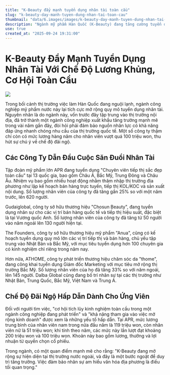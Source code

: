 ```yaml
---
title: "K-Beauty đẩy mạnh tuyển dụng nhân tài toàn cầu"
slug: "k-beauty-day-manh-tuyen-dung-nhan-tai-toan-cau"
thumbnail: "data/6.images/images/k-beauty-day-manh-tuyen-dung-nhan-tai-toan-cau.webp"
description: "Ngành mỹ phẩm Hàn Quốc (K-Beauty) đang tăng cường tuyển dụng nhân tài với chế độ đãi ngộ hấp dẫn như lương cao và cơ hội làm việc ở nước ngoài để đáp ứng nhu cầu thị trường toàn cầu."
use: true
created_at: "2025-09-24 19:31:00"
---
```


# K-Beauty Đẩy Mạnh Tuyển Dụng Nhân Tài Với Chế Độ Lương Khủng, Cơ Hội Toàn Cầu

![](/images/20250924-03599769-clc_korea-000-1-view.webp)

Trong bối cảnh thị trường việc làm Hàn Quốc đang nguội lạnh, ngành công nghiệp mỹ phẩm nước này lại tích cực mở rộng quy mô tuyển dụng nhân tài. Nguyên nhân là do ngành này, vốn trước đây tập trung vào thị trường nội địa, đã trở thành một ngành công nghiệp xuất khẩu tăng trưởng mạnh mẽ trong vài năm gần đây, đòi hỏi phải đảm bảo nguồn nhân lực có khả năng đáp ứng nhanh chóng nhu cầu của thị trường quốc tế. Một số công ty thậm chí còn có mức lương hàng năm cho nhân viên vượt quá 100 triệu won, thu hút sự chú ý về chế độ đãi ngộ.

## Các Công Ty Dẫn Đầu Cuộc Săn Đuổi Nhân Tài

Tập đoàn mỹ phẩm lớn APR đang tuyển dụng "Chuyên viên tiếp thị sắc đẹp toàn cầu" tại 13 quốc gia, bao gồm Châu Á, Bắc Mỹ, Trung Đông và Châu Âu. Nhiệm vụ bao gồm nhiều hoạt động nhằm thâm nhập thị trường địa phương như lập kế hoạch bán hàng trực tuyến, tiếp thị KOL/KOC và sản xuất nội dung. Số lượng nhân viên của công ty đã tăng gần 25% so với một năm trước, lên 620 người.

Gudaiglobal, công ty sở hữu thương hiệu "Chosun Beauty", đang tuyển dụng nhân sự cho các vị trí bán hàng quốc tế và tiếp thị hiệu suất, đặc biệt là tại Vương quốc Anh. Số lượng nhân viên của công ty đã tăng từ 50 người vào năm ngoái lên 130 người hiện tại.

The Founders, công ty sở hữu thương hiệu mỹ phẩm "Anua", cũng có kế hoạch tuyển dụng quy mô lớn các vị trí tiếp thị và bán hàng, chủ yếu tập trung vào Nhật Bản và Bắc Mỹ, với mục tiêu tuyển dụng hơn 100 chuyên gia có kinh nghiệm chỉ riêng trong năm nay.

Hơn nữa, ATHOME, công ty phát triển thương hiệu chăm sóc da "thome", đang công khai tuyển dụng Giám đốc Marketing với mục tiêu mở rộng thị trường Bắc Mỹ. Số lượng nhân viên của họ đã tăng 33% so với năm ngoái, lên 145 người. Dalba Global cũng đang bố trí nhân sự tại các thị trường như Nhật Bản, Trung Quốc, Bắc Mỹ, Việt Nam và Trung Á.

## Chế Độ Đãi Ngộ Hấp Dẫn Dành Cho Ứng Viên

Đối với người tìm việc, "cơ hội tích lũy kinh nghiệm toàn cầu trong một ngành công nghiệp đang phát triển" và "khả năng tham gia vào việc mở rộng kinh doanh" được xem là những yếu tố hấp dẫn. Tại APR, mức lương trung bình của nhân viên nam trong nửa đầu năm là 119 triệu won, còn nhân viên nữ là 51 triệu won; khi tính theo năm, các mức này lần lượt đạt khoảng 200 triệu won và 100 triệu won. Khoản này bao gồm lương, thưởng và lợi nhuận từ quyền chọn cổ phiếu.

Trong ngành, có một quan điểm mạnh mẽ cho rằng: "K-Beauty đang mở rộng sự hiện diện tại thị trường nước ngoài, và đây là một bước ngoặt để duy trì tăng trưởng. Việc đảm bảo nhân sự am hiểu văn hóa địa phương là điều tối quan trọng."

